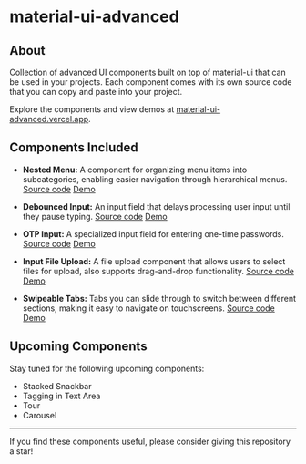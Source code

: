 # material-ui-advanced

## About

Collection of advanced UI components built on top of material-ui that can be used in your projects. Each component comes with its own source code that you can copy and paste into your project.

Explore the components and view demos at [material-ui-advanced.vercel.app](https://material-ui-advanced.vercel.app/).

## Components Included

- **Nested Menu:** A component for organizing menu items into subcategories, enabling easier navigation through hierarchical menus. [Source code](https://github.com/sai6855/material-ui-advanced/blob/master/src/components/NestedMenu.tsx) [Demo](https://material-ui-advanced.vercel.app/)

- **Debounced Input:** An input field that delays processing user input until they pause typing. [Source code](https://github.com/sai6855/material-ui-advanced/blob/master/src/components/DebouncedInput.tsx) [Demo](https://material-ui-advanced.vercel.app/#debounced-input)

- **OTP Input:** A specialized input field for entering one-time passwords. [Source code](https://github.com/sai6855/material-ui-advanced/blob/master/src/components/OtpInput.tsx) [Demo](https://material-ui-advanced.vercel.app/#otp-input)

- **Input File Upload:** A file upload component that allows users to select files for upload, also supports drag-and-drop functionality. [Source code](https://github.com/sai6855/material-ui-advanced/blob/master/src/components/InputFileUpload.tsx) [Demo](https://material-ui-advanced.vercel.app/#input-file-upload)

- **Swipeable Tabs:** Tabs you can slide through to switch between different sections, making it easy to navigate on touchscreens. [Source code](https://github.com/sai6855/material-ui-advanced/blob/master/src/components/SwipeableTabs.tsx) [Demo](https://material-ui-advanced.vercel.app/#swipeable-tabs)

## Upcoming Components

Stay tuned for the following upcoming components:

- Stacked Snackbar
- Tagging in Text Area
- Tour
- Carousel

---

If you find these components useful, please consider giving this repository a star!
